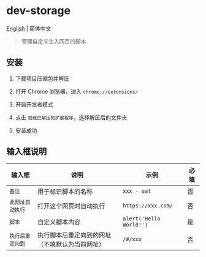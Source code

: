 
# dev-storage

[English](./README.md) | 简体中文

> 管理自定义注入网页的脚本

## 安装

1. 下载项目压缩包并解压

2. 打开 Chrome 浏览器，进入 `chrome://extensions/`

3. 开启开发者模式

4. 点击 `加载已解压的扩展程序`，选择解压后的文件夹

5. 安装成功

## 输入框说明

| 输入框 | 说明 | 示例 | 必填 |
| --- | --- | --- | --- |
| `备注` | 用于标识脚本的名称 | `xxx - uat` | 否 |
| `此网址自动执行` | 打开这个网页时自动执行 | `https://xxx.com/` | 否 |
| `脚本` | 自定义脚本内容 | `alert('Hello World!')` | 是 |
| `执行后重定向到` | 执行脚本后重定向到的网址（不填默认为当前网址） | `/#/xxx` | 否 |
